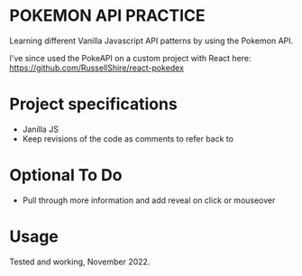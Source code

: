 # POKEMON API PRACTICE

Learning different Vanilla Javascript API patterns by using the Pokemon API.

I've since used the PokeAPI on a custom project with React here: https://github.com/RussellShire/react-pokedex

<!-- # Hosted

https://russellshire.github.io/Pokemon_API_Practise/ -->

# Project specifications

- Janilla JS
- Keep revisions of the code as comments to refer back to

# Optional To Do

- Pull through more information and add reveal on click or mouseover

# Usage

Tested and working, November 2022.
